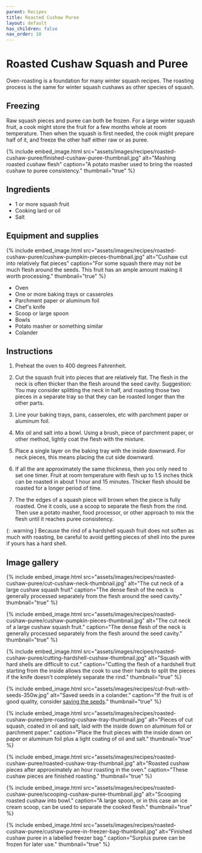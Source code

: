 ```yaml
---
parent: Recipes
title: Roasted Cushaw Puree
layout: default
has_children: false
nav_order: 10
---
```


# Roasted Cushaw Squash and Puree

Oven-roasting is a foundation for many winter squash recipes. The roasting process is the same for winter squash cushaws as other species of squash.

## Freezing
Raw squash pieces and puree can both be frozen. For a large winter squash fruit, a cook might store the fruit for a few months whole at room temperature. Then when the squash is first needed, the cook might prepare half of it, and freeze the other half either raw or as puree.

{% include embed_image.html
    src="assets/images/recipes/roasted-cushaw-puree/finished-cushaw-puree-thumbnail.jpg"
    alt="Mashing roasted cushaw flesh"
    caption="A potato masher used to bring the roasted cushaw to puree consistency."
    thumbnail="true"
%}

## Ingredients

- 1 or more squash fruit
- Cooking lard or oil
- Salt

## Equipment and supplies

{% include embed_image.html
    src="assets/images/recipes/roasted-cushaw-puree/cushaw-pumpkin-pieces-thumbnail.jpg"
    alt="Cushaw cut into relatively flat pieces"
    caption="For some squash there may not be much flesh around the seeds. This fruit has an ample amount making it worth processing."
    thumbnail="true"
%}

- Oven
- One or more baking trays or casseroles
- Parchment paper or aluminum foil
- Chef's knife
- Scoop or large spoon
- Bowls
- Potato masher or something similar
- Colander

## Instructions


1. Preheat the oven to 400 degrees Fahrenheit.

2. Cut the squash fruit into pieces that are relatively flat. The flesh in the neck is often thicker than the flesh around the seed cavity. Suggestion: You may consider splitting the neck in half, and roasting those two pieces in a separate tray so that they can be roasted longer than the other parts.

3. Line your baking trays, pans, casseroles, etc with parchment paper or aluminum foil.

4. Mix oil and salt into a bowl. Using a brush, piece of parchment paper, or other method, lightly coat the flesh with the mixture.

5. Place a single layer on the baking tray with the inside downward. For neck pieces, this means placing the cut side downward.

6. If all the are approximately the same thickness, then you only need to set one timer. Fruit at room temperature with flesh up to 1.5 inches thick can be roasted in about 1 hour and 15 minutes. Thicker flesh should be roasted for a longer period of time.

7. The the edges of a squash piece will brown when the piece is fully roasted. One it cools, use a scoop to separate the flesh from the rind. Then use a potato masher, food processor, or other approach to mix the flesh until it reaches puree consistency.

{: .warning }
Because the rind of a hardshell squash fruit does not soften as much with roasting, be careful to avoid getting pieces of shell into the puree if yours has a hard shell.

## Image gallery

{% include embed_image.html
    src="assets/images/recipes/roasted-cushaw-puree/cut-cushaw-neck-thumbnail.jpg"
    alt="The cut neck of a large cushaw squash fruit"
    caption="The dense flesh of the neck is generally processed separately from the flesh around the seed cavity."
    thumbnail="true"
%}

{% include embed_image.html
    src="assets/images/recipes/roasted-cushaw-puree/cushaw-pumpkin-pieces-thumbnail.jpg"
    alt="The cut neck of a large cushaw squash fruit."
    caption="The dense flesh of the neck is generally processed separately from the flesh around the seed cavity."
    thumbnail="true"
%}

{% include embed_image.html
    src="assets/images/recipes/roasted-cushaw-puree/cutting-hardshell-cushaw-thumbnail.jpg"
    alt="Squash with hard shells are difficult to cut."
    caption="Cutting the flesh of a hardshell fruit starting from the inside allows the cook to use their hands to split the pieces if the knife doesn't completely separate the rind."
    thumbnail="true"
%}

{% include embed_image.html
    src="assets/images/recipes/cut-fruit-with-seeds-350w.jpg"
    alt="Saved seeds in a colander."
    caption="If the fruit is of good quality, consider [saving the seeds](https://goingtoseed.org/pages/processing-squash-seeds)."
    thumbnail="true"
%}

{% include embed_image.html
    src="assets/images/recipes/roasted-cushaw-puree/pre-roasting-cushaw-tray-thumbnail.jpg"
    alt="Pieces of cut squash, coated in oil and salt, laid with the inside down on aluminum foil or parchment paper."
    caption="Place the fruit pieces with the inside down on paper or aluminum foil plus a light coating of oil and salt."
    thumbnail="true"
%}

{% include embed_image.html
    src="assets/images/recipes/roasted-cushaw-puree/roasted-cushaw-tray-thumbnail.jpg"
    alt="Roasted cushaw pieces after approximately an hour roasting in the oven."
    caption="These cushaw pieces are finished roasting."
    thumbnail="true"
%}

{% include embed_image.html
    src="assets/images/recipes/roasted-cushaw-puree/scooping-cushaw-puree-thumbnail.jpg"
    alt="Scooping roasted cushaw into bowl."
    caption="A large spoon, or in this case an ice cream scoop, can be used to separate the cooked flesh."
    thumbnail="true"
%}

{% include embed_image.html
    src="assets/images/recipes/roasted-cushaw-puree/cushaw-puree-in-freezer-bag-thumbnail.jpg"
    alt="Finished cushaw puree in a labelled freezer bag."
    caption="Surplus puree can be frozen for later use."
    thumbnail="true"
%}
